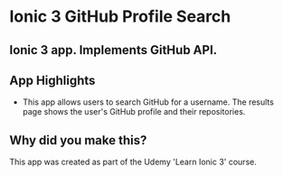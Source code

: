 # Ionic 3 GitHub Profile Search

## Ionic 3 app. Implements GitHub API.

## App Highlights

* This app allows users to search GitHub for a username. The results page shows the user's GitHub profile and their repositories. 

## Why did you make this?
This app was created as part of the Udemy 'Learn Ionic 3' course.
